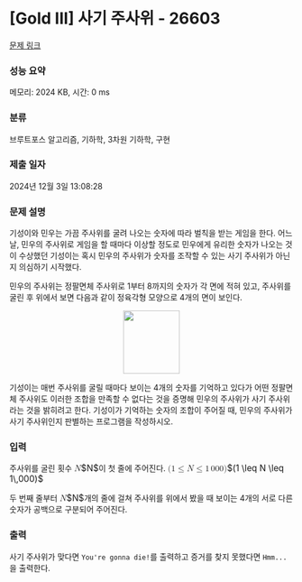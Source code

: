 # [Gold III] 사기 주사위 - 26603 

[문제 링크](https://www.acmicpc.net/problem/26603) 

### 성능 요약

메모리: 2024 KB, 시간: 0 ms

### 분류

브루트포스 알고리즘, 기하학, 3차원 기하학, 구현

### 제출 일자

2024년 12월 3일 13:08:28

### 문제 설명

<p>기성이와 민우는 가끔 주사위를 굴려 나오는 숫자에 따라 벌칙을 받는 게임을 한다. 어느 날, 민우의 주사위로 게임을 할 때마다 이상할 정도로 민우에게 유리한 숫자가 나오는 것이 수상했던 기성이는 혹시 민우의 주사위가 숫자를 조작할 수 있는 사기 주사위가 아닌지 의심하기 시작했다.</p>

<p>민우의 주사위는 정팔면체 주사위로 1부터 8까지의 숫자가 각 면에 적혀 있고, 주사위를 굴린 후 위에서 보면 다음과 같이 정육각형 모양으로 4개의 면이 보인다. </p>

<p style="text-align: center;"><img alt="" src="https://upload.acmicpc.net/68659646-db0b-4f7a-a789-5df1491f214c/-/preview/" style="width: 100px; height: 112px;"></p>

<p>기성이는 매번 주사위를 굴릴 때마다 보이는 4개의 숫자를 기억하고 있다가 어떤 정팔면체 주사위도 이러한 조합을 만족할 수 없다는 것을 증명해 민우의 주사위가 사기 주사위라는 것을 밝히려고 한다. 기성이가 기억하는 숫자의 조합이 주어질 때, 민우의 주사위가 사기 주사위인지 판별하는 프로그램을 작성하시오.</p>

### 입력 

 <p>주사위를 굴린 횟수 <mjx-container class="MathJax" jax="CHTML" style="font-size: 109%; position: relative;"><mjx-math class="MJX-TEX" aria-hidden="true"><mjx-mi class="mjx-i"><mjx-c class="mjx-c1D441 TEX-I"></mjx-c></mjx-mi></mjx-math><mjx-assistive-mml unselectable="on" display="inline"><math xmlns="http://www.w3.org/1998/Math/MathML"><mi>N</mi></math></mjx-assistive-mml><span aria-hidden="true" class="no-mathjax mjx-copytext">$N$</span></mjx-container>이 첫 줄에 주어진다. <mjx-container class="MathJax" jax="CHTML" style="font-size: 109%; position: relative;"><mjx-math class="MJX-TEX" aria-hidden="true"><mjx-mo class="mjx-n"><mjx-c class="mjx-c28"></mjx-c></mjx-mo><mjx-mn class="mjx-n"><mjx-c class="mjx-c31"></mjx-c></mjx-mn><mjx-mo class="mjx-n" space="4"><mjx-c class="mjx-c2264"></mjx-c></mjx-mo><mjx-mi class="mjx-i" space="4"><mjx-c class="mjx-c1D441 TEX-I"></mjx-c></mjx-mi><mjx-mo class="mjx-n" space="4"><mjx-c class="mjx-c2264"></mjx-c></mjx-mo><mjx-mn class="mjx-n" space="4"><mjx-c class="mjx-c31"></mjx-c></mjx-mn><mjx-mstyle><mjx-mspace style="width: 0.167em;"></mjx-mspace></mjx-mstyle><mjx-mn class="mjx-n"><mjx-c class="mjx-c30"></mjx-c><mjx-c class="mjx-c30"></mjx-c><mjx-c class="mjx-c30"></mjx-c></mjx-mn><mjx-mo class="mjx-n"><mjx-c class="mjx-c29"></mjx-c></mjx-mo></mjx-math><mjx-assistive-mml unselectable="on" display="inline"><math xmlns="http://www.w3.org/1998/Math/MathML"><mo stretchy="false">(</mo><mn>1</mn><mo>≤</mo><mi>N</mi><mo>≤</mo><mn>1</mn><mstyle scriptlevel="0"><mspace width="0.167em"></mspace></mstyle><mn>000</mn><mo stretchy="false">)</mo></math></mjx-assistive-mml><span aria-hidden="true" class="no-mathjax mjx-copytext">$(1 \leq N \leq 1\,000)$</span> </mjx-container></p>

<p>두 번째 줄부터 <mjx-container class="MathJax" jax="CHTML" style="font-size: 109%; position: relative;"><mjx-math class="MJX-TEX" aria-hidden="true"><mjx-mi class="mjx-i"><mjx-c class="mjx-c1D441 TEX-I"></mjx-c></mjx-mi></mjx-math><mjx-assistive-mml unselectable="on" display="inline"><math xmlns="http://www.w3.org/1998/Math/MathML"><mi>N</mi></math></mjx-assistive-mml><span aria-hidden="true" class="no-mathjax mjx-copytext">$N$</span></mjx-container>개의 줄에 걸쳐 주사위를 위에서 봤을 때 보이는 4개의 서로 다른 숫자가 공백으로 구분되어 주어진다.</p>

### 출력 

 <p>사기 주사위가 맞다면 <code>You're gonna die!</code>를 출력하고 증거를 찾지 못했다면 <code>Hmm...</code>을 출력한다.</p>

